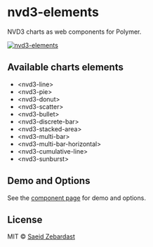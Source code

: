 # nvd3-elements

NVD3 charts as web components for Polymer.

[![nvd3-elements](https://raw.githubusercontent.com/saeidzebardast/nvd3-elements/master/nvd3-elements.png "nvd3-elements")](http://saeidzebardast.github.io/nvd3-elements)

## Available charts elements
* &lt;nvd3-line&gt;
* &lt;nvd3-pie&gt;
* &lt;nvd3-donut&gt;
* &lt;nvd3-scatter&gt;
* &lt;nvd3-bullet&gt;
* &lt;nvd3-discrete-bar&gt;
* &lt;nvd3-stacked-area&gt;
* &lt;nvd3-multi-bar&gt;
* &lt;nvd3-multi-bar-horizontal&gt;
* &lt;nvd3-cumulative-line&gt;
* &lt;nvd3-sunburst&gt;

## Demo and Options
See the [component page](http://saeidzebardast.github.io/nvd3-elements) for demo and options.

## License

MIT © [Saeid Zebardast](http://zebardast.com)
